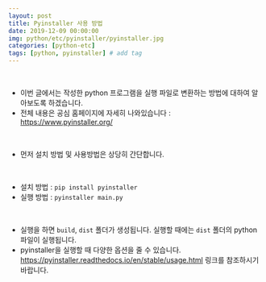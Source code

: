 ```yaml
---
layout: post
title: Pyinstaller 사용 방법
date: 2019-12-09 00:00:00
img: python/etc/pyinstaller/pyinstaller.jpg
categories: [python-etc] 
tags: [python, pyinstaller] # add tag
---
```


<br>

- 이번 글에서는 작성한 python 프로그램을 실행 파일로 변환하는 방법에 대하여 알아보도록 하겠습니다.
- 전체 내용은 공심 홈페이지에 자세히 나와있습니다 : https://www.pyinstaller.org/

<br>

- 먼저 설치 방법 및 사용방법은 상당히 간단합니다.

<br>

- 설치 방법 : `pip install pyinstaller`
- 실행 방법 : `pyinstaller main.py`

<br>

- 실행을 하면 `build`, `dist` 폴더가 생성됩니다. 실행할 때에는 `dist` 폴더의 python 파일이 실행됩니다.
- pyinstaller을 실행할 때 다양한 옵션을 줄 수 있습니다. https://pyinstaller.readthedocs.io/en/stable/usage.html 링크를 참조하시기 바랍니다.